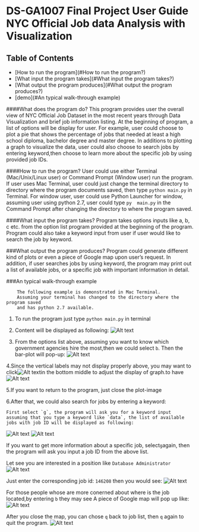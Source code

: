 DS-GA1007 Final Project User Guide
NYC Official Job data Analysis with Visualization 
======================

## Table of Contents
* [How to run the program](#How to run the program?)
* [What input the program takes](#What input the program takes?)
* [What output the program produces](#What output the program produces?)
* [demo](#An typical walk-through example)

####What does the program do? 
This program provides user the overall view of NYC Official Job Dataset in the most recent years through Data Visualization and brief job information listing. 
At the beginning of program, a list of options will be display for user. For example, user could choose to plot a pie that shows the percentage of jobs that needed at least a high school diploma, bachelor degree and master degree. In additions to plotting a graph to visualize the data, user could also choose to search jobs by entering keyword,then choose to learn more about the specific job by using provided job IDs.


####How to run the program?
User could use either Terminal (Mac/Unix/Linux user) or Command Prompt (Window user) run the program. If user uses Mac Terminal, user could just change the terminal directory to directory where the program documents saved, then type ```python main.py``` in Terminal. For window user, user could use Python Launcher for window, assuming user using python 2.7, user could type ```py  main.py``` in the Command Prompt after changing the directory to where the program saved. 

####What input the program takes?
Program takes options inputs like a, b, c etc. from the option list program provided at the beginning of the program. Program could also take a keyword input from user if user would like to search the job by keyword. 

###What output the program produces?
Program could generate different kind of plots or even a piece of Google map upon user’s request. In addition, if user searches jobs by using keyword, the program may print out a list of available jobs, or a specific job with important information in detail. 

###An typical walk-through example
```
	The following example is demonstrated in Mac Terminal.
	Assuming your terminal has changed to the directory where the program saved
	and has python 2.7 available.
```
1.	To run the program just type `python main.py` in terminal
2.	Content will be displayed as following: 
![Alt text](elements/1.jpg)

3.	From the options list above, assuming you want to know which government agencies hire the most,then we could select `b`. Then the bar-plot will pop-up: 
![Alt text](elements/2.jpg)

4.Since the vertical labels may not display properly above, you may want to click![Alt text](elements/3.jpg)in the bottom middle to adjust the display of graph.to have![Alt text](elements/4.jpg)   

5.If you want to return to the program, just close the plot-image

6.After that, we could also search for jobs by entering a keyword:

	First select `g`, the program will ask you for a keyword input 
	assuming that you type a keyword like `data`, the list of available jobs with job ID will be displayed as following:
![Alt text](elements/5.jpg)
![Alt text](elements/6.jpg)

If you want to get more information about a specific job, select`g`again,
then the program will ask you input a job ID from the above list. 

Let see you are interested in a position like `Database Administrator`
![Alt text](elements/7.jpg) 

Just enter the corresponding job id: `146208`
then you would see:
![Alt text](elements/8.jpg) 

For those people whose are more conerned about where is the job located,by entering `b`
they may see A piece of Google map will pop up like:
![Alt text](elements/9.jpg) 

After you close the map, you can chose `q` back to job list, then `q` again to quit the program. 
![Alt text](elements/10.jpg) 

